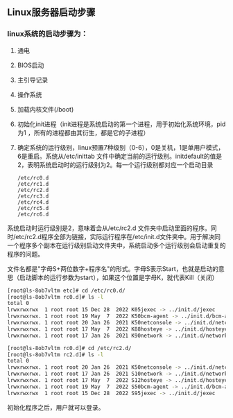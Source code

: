 ## Linux服务器启动步骤

### linux系统的启动步骤为：
1. 通电
1. BIOS启动
3. 主引导记录
1. 操作系统
1. 加载内核文件(/boot)
1. 初始化init进程（init进程是系统启动的第一个进程，用于初始化系统环境，pid为1 ，所有的进程都由其衍生，都是它的子进程）
1. 确定系统的运行级别，linux预置7种级别（0-6），0是关机，1是单用户模式，6是重启。系统从/etc/inittab 文件中确定当前的运行级别。initdefault的值是2，表明系统启动时的运行级别为2。每一个运行级别都对应一个启动目录

       /etc/rc0.d
       /etc/rc1.d
       /etc/rc2.d
       /etc/rc3.d
       /etc/rc4.d
       /etc/rc5.d
       /etc/rc6.d

系统启动时运行级别是2，意味着会从/etc/rc2.d 文件夹中启动里面的程序。同时/etc/rc2.d程序全部为链接，实际运行程序在/etc/init.d文件夹中。用于解决同一个程序多个副本在运行级别启动文件夹中，系统启动多个运行级别会启动重复的程序的问题。

文件名都是"字母S+两位数字+程序名"的形式。字母S表示Start，也就是启动的意思（启动脚本的运行参数为start），如果这个位置是字母K，就代表Kill（关闭）
```sh
[root@ls-8ob7vltm etc]# cd /etc/rc0.d/
[root@ls-8ob7vltm rc0.d]# ls -l
total 0
lrwxrwxrwx  1 root root 15 Dec 28  2022 K05jexec -> ../init.d/jexec
lrwxrwxrwx. 1 root root 19 May  7  2022 K50bcm-agent -> ../init.d/bcm-agent
lrwxrwxrwx. 1 root root 20 Jan 26  2021 K50netconsole -> ../init.d/netconsole
lrwxrwxrwx. 1 root root 17 May  7  2022 K88hosteye -> ../init.d/hosteye
lrwxrwxrwx. 1 root root 17 Jan 26  2021 K90network -> ../init.d/network

```
```bash
[root@ls-8ob7vltm rc0.d]# cd /etc/rc2.d/
[root@ls-8ob7vltm rc2.d]# ls -l
total 0
lrwxrwxrwx. 1 root root 20 Jan 26  2021 K50netconsole -> ../init.d/netconsole
lrwxrwxrwx. 1 root root 17 Jan 26  2021 S10network -> ../init.d/network
lrwxrwxrwx. 1 root root 17 May  7  2022 S12hosteye -> ../init.d/hosteye
lrwxrwxrwx. 1 root root 19 May  7  2022 S50bcm-agent -> ../init.d/bcm-agent
lrwxrwxrwx  1 root root 15 Dec 28  2022 S95jexec -> ../init.d/jexec

```
初始化程序之后，用户就可以登录。 


